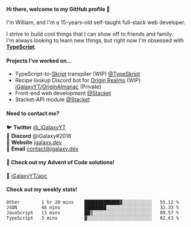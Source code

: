 #### Hi there, welcome to my GitHub profile 👋
I'm William, and I'm a 15-years-old self-taught full-stack web developer.

I strive to build cool things that I can show off to friends and family. \
I'm always looking to learn new things, but right now I'm obsessed with **[TypeScript](https://www.typescriptlang.org/)**.

#### Projects I've worked on...
- TypeScript-to-[Skript](https://github.com/skriptlang/skript) transpiler (WIP) [@TypeSkript](https://github.com/TypeSkript)
- Recipe lookup Discord bot for [Origin Realms](https://originrealms.com) (WIP) [iGalaxyYT/OriginAlmanac](https://github.com/iGalaxyYT/OriginAlmanac) (Private)
- Front-end web development [@Stacket](https://github.com/Stacket)
- Stacket-API module [@Stacket](https://github.com/Stacket)

#### Need to contact me?
🐦 **Twitter** [@\_iGalaxyYT](https://twitter.com/_iGalaxyYT) \
💬 **Discord** @iGalaxy#2018 \
🚀 **Website** [igalaxy.dev](https://igalaxy.dev) \
📧 **Email** [contact@igalaxy.dev](mailto://contact@igalaxy.dev)

#### 🎄 Check out my Advent of Code solutions!
🔗 [iGalaxyYT/aoc](https://github.com/iGalaxyYT/aoc)

#### Check out my weekly stats!
<!--START_SECTION:waka-->
```text
Other        1 hr 20 mins    █████████████▓░░░░░░░░░░░   55.12 % 
JSON         46 mins         ████████░░░░░░░░░░░░░░░░░   32.33 % 
JavaScript   13 mins         ██▒░░░░░░░░░░░░░░░░░░░░░░   09.57 % 
TypeScript   3 mins          ▓░░░░░░░░░░░░░░░░░░░░░░░░   02.63 % 
```
<!--END_SECTION:waka-->

<!--
**iGalaxyYT/iGalaxyYT** is a ✨ _special_ ✨ repository because its `README.md` (this file) appears on your GitHub profile.

Here are some ideas to get you started:

- 🔭 I’m currently working on ...
- 🌱 I’m currently learning ...
- 👯 I’m looking to collaborate on ...
- 🤔 I’m looking for help with ...
- 💬 Ask me about ...
- 📫 How to reach me: ...
- 😄 Pronouns: ...
- ⚡ Fun fact: ...
-->
